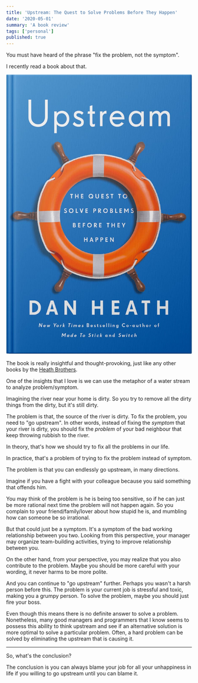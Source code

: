 ```yaml
---
title: 'Upstream: The Quest to Solve Problems Before They Happen'
date: '2020-05-01'
summary: 'A book review'
tags: ['personal']
published: true
---
```


You must have heard of the phrase "fix the problem, not the symptom".

I recently read a book about that.

![Upstream Book](upstream-book.jpg)

The book is really insightful and thought-provoking, just like any other books by the [Heath Brothers](https://heathbrothers.com/).

One of the insights that I love is we can use the metaphor of a water stream to analyze problem/symptom.

Imagining the river near your home is dirty. So you try to remove all the dirty things from the dirty, but it's still dirty.

The problem is that, the source of the river is dirty. To fix the problem, you need to "go upstream". In other words, instead of fixing the _symptom_ that your river is dirty, you should fix the _problem_ of your bad neighbour that keep throwing rubbish to the river.

In theory, that's how we should try to fix all the problems in our life.

In practice, that's a problem of trying to fix the problem instead of symptom.

The problem is that you can endlessly go upstream, in many directions.

Imagine if you have a fight with your colleague because you said something that offends him.

You may think of the problem is he is being too sensitive, so if he can just be more rational next time the problem will not happen again. So you complain to your friend/family/lover about how stupid he is, and mumbling how can someone be so irrational.

But that could just be a symptom. It's a symptom of the bad working relationship between you two. Looking from this perspective, your manager may organize team-building activities, trying to improve relationship between you.

On the other hand, from your perspective, you may realize that you also contribute to the problem. Maybe you should be more careful with your wording, it never harms to be more polite.

And you can continue to "go upstream" further. Perhaps you wasn't a harsh person before this. The problem is your current job is stressful and toxic, making you a grumpy person. To solve the problem, maybe you should just fire your boss.

Even though this means there is no definite answer to solve a problem. Nonetheless, many good managers and programmers that I know seems to possess this ability to think upstream and see if an alternative solution is more optimal to solve a particular problem. Often, a hard problem can be solved by eliminating the upstream that is causing it.

---

So, what's the conclusion?

The conclusion is you can always blame your job for all your unhappiness in life if you willing to go upstream until you can blame it.

